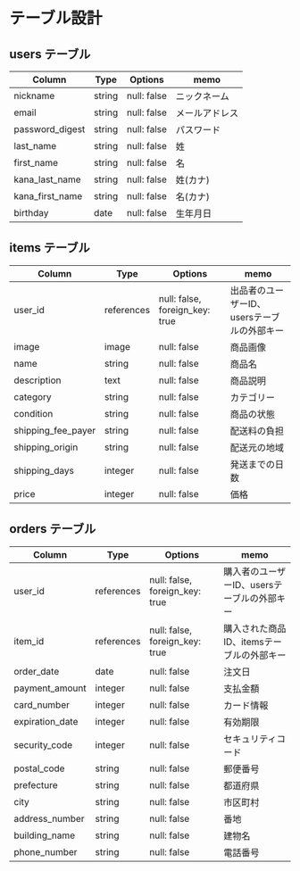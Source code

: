 # テーブル設計

## users テーブル

| Column         | Type   | Options     | memo      |
|----------------|--------|-------------|-----------|
| nickname       | string | null: false | ニックネーム |
| email          | string | null: false | メールアドレス |
| password_digest| string | null: false | パスワード   |
| last_name      | string | null: false | 姓        |
| first_name     | string | null: false | 名        |
| kana_last_name | string | null: false | 姓(カナ)   |
| kana_first_name| string | null: false | 名(カナ)   |
| birthday       | date   | null: false | 生年月日   |

## items テーブル

| Column              | Type       | Options                        | memo                                 |
|---------------------|------------|--------------------------------|--------------------------------------|
| user_id             | references | null: false, foreign_key: true | 出品者のユーザーID、usersテーブルの外部キー |
| image               | image      | null: false                    | 商品画像                             |
| name                | string     | null: false                    | 商品名                               |
| description         | text       | null: false                    | 商品説明                             |
| category            | string     | null: false                    | カテゴリー                           |
| condition           | string     | null: false                    | 商品の状態                           |
| shipping_fee_payer  | string     | null: false                    | 配送料の負担                         |
| shipping_origin     | string     | null: false                    | 配送元の地域                         |
| shipping_days       | integer    | null: false                    | 発送までの日数                       |
| price               | integer    | null: false                    | 価格                                 |

## orders テーブル

| Column             | Type       | Options                        | memo                                 |
|--------------------|------------|--------------------------------|--------------------------------------|
| user_id            | references | null: false, foreign_key: true | 購入者のユーザーID、usersテーブルの外部キー |
| item_id            | references | null: false, foreign_key: true | 購入された商品ID、itemsテーブルの外部キー |
| order_date         | date       | null: false                    | 注文日                               |
| payment_amount     | integer    | null: false                    | 支払金額                             |
| card_number        | integer    | null: false                    | カード情報                           |
| expiration_date    | integer    | null: false                    | 有効期限                             |
| security_code      | integer    | null: false                    | セキュリティコード                   |
| postal_code        | string     | null: false                    | 郵便番号                             |
| prefecture         | string     | null: false                    | 都道府県                             |
| city               | string     | null: false                    | 市区町村                             |
| address_number     | string     | null: false                    | 番地                                 |
| building_name      | string     | null: false                    | 建物名                               |
| phone_number       | string     | null: false                    | 電話番号                             |
